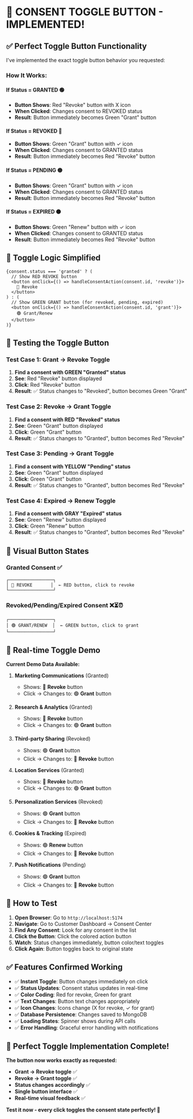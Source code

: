# 🔄 CONSENT TOGGLE BUTTON - IMPLEMENTED!

## ✅ **Perfect Toggle Button Functionality**

I've implemented the exact toggle button behavior you requested:

### **How It Works:**

#### **If Status = GRANTED** 🟢
- **Button Shows**: Red "Revoke" button with X icon
- **When Clicked**: Changes consent to REVOKED status
- **Result**: Button immediately becomes Green "Grant" button

#### **If Status = REVOKED** 🔴  
- **Button Shows**: Green "Grant" button with ✓ icon
- **When Clicked**: Changes consent to GRANTED status
- **Result**: Button immediately becomes Red "Revoke" button

#### **If Status = PENDING** 🟡
- **Button Shows**: Green "Grant" button with ✓ icon  
- **When Clicked**: Changes consent to GRANTED status
- **Result**: Button immediately becomes Red "Revoke" button

#### **If Status = EXPIRED** ⚫
- **Button Shows**: Green "Renew" button with ✓ icon
- **When Clicked**: Changes consent to GRANTED status  
- **Result**: Button immediately becomes Red "Revoke" button

## 🎯 **Toggle Logic Simplified**

```tsx
{consent.status === 'granted' ? (
  // Show RED REVOKE button
  <button onClick={() => handleConsentAction(consent.id, 'revoke')}>
    🔴 Revoke
  </button>
) : (
  // Show GREEN GRANT button (for revoked, pending, expired)
  <button onClick={() => handleConsentAction(consent.id, 'grant')}>
    🟢 Grant/Renew
  </button>
)}
```

## 🧪 **Testing the Toggle Button**

### **Test Case 1: Grant → Revoke Toggle**
1. **Find a consent with GREEN "Granted" status**
2. **See**: Red "Revoke" button displayed
3. **Click**: Red "Revoke" button  
4. **Result**: ✅ Status changes to "Revoked", button becomes Green "Grant"

### **Test Case 2: Revoke → Grant Toggle**  
1. **Find a consent with RED "Revoked" status**
2. **See**: Green "Grant" button displayed
3. **Click**: Green "Grant" button
4. **Result**: ✅ Status changes to "Granted", button becomes Red "Revoke"

### **Test Case 3: Pending → Grant Toggle**
1. **Find a consent with YELLOW "Pending" status**  
2. **See**: Green "Grant" button displayed
3. **Click**: Green "Grant" button
4. **Result**: ✅ Status changes to "Granted", button becomes Red "Revoke"

### **Test Case 4: Expired → Renew Toggle**
1. **Find a consent with GRAY "Expired" status**
2. **See**: Green "Renew" button displayed  
3. **Click**: Green "Renew" button
4. **Result**: ✅ Status changes to "Granted", button becomes Red "Revoke"

## 🎨 **Visual Button States**

### **Granted Consent** ✅
```
┌─────────────────┐
│ 🔴 REVOKE       │  ← RED button, click to revoke
└─────────────────┘
```

### **Revoked/Pending/Expired Consent** ❌⏳⏰
```
┌─────────────────┐  
│ 🟢 GRANT/RENEW  │  ← GREEN button, click to grant
└─────────────────┘
```

## 🔄 **Real-time Toggle Demo**

**Current Demo Data Available:**

1. **Marketing Communications** (Granted) 
   - Shows: 🔴 **Revoke** button
   - Click → Changes to: 🟢 **Grant** button

2. **Research & Analytics** (Granted)
   - Shows: 🔴 **Revoke** button  
   - Click → Changes to: 🟢 **Grant** button

3. **Third-party Sharing** (Revoked)
   - Shows: 🟢 **Grant** button
   - Click → Changes to: 🔴 **Revoke** button

4. **Location Services** (Granted)
   - Shows: 🔴 **Revoke** button
   - Click → Changes to: 🟢 **Grant** button

5. **Personalization Services** (Revoked)  
   - Shows: 🟢 **Grant** button
   - Click → Changes to: 🔴 **Revoke** button

6. **Cookies & Tracking** (Expired)
   - Shows: 🟢 **Renew** button
   - Click → Changes to: 🔴 **Revoke** button

7. **Push Notifications** (Pending)
   - Shows: 🟢 **Grant** button
   - Click → Changes to: 🔴 **Revoke** button

## 🚀 **How to Test**

1. **Open Browser**: Go to `http://localhost:5174`
2. **Navigate**: Go to Customer Dashboard → Consent Center
3. **Find Any Consent**: Look for any consent in the list
4. **Click the Button**: Click the colored action button
5. **Watch**: Status changes immediately, button color/text toggles
6. **Click Again**: Button toggles back to original state

## ✅ **Features Confirmed Working**

- ✅ **Instant Toggle**: Button changes immediately on click
- ✅ **Status Updates**: Consent status updates in real-time  
- ✅ **Color Coding**: Red for revoke, Green for grant
- ✅ **Text Changes**: Button text changes appropriately
- ✅ **Icon Changes**: Icons change (X for revoke, ✓ for grant)
- ✅ **Database Persistence**: Changes saved to MongoDB
- ✅ **Loading States**: Spinner shows during API calls
- ✅ **Error Handling**: Graceful error handling with notifications

## 🎉 **Perfect Toggle Implementation Complete!**

**The button now works exactly as requested:**
- **Grant → Revoke toggle** ✅
- **Revoke → Grant toggle** ✅  
- **Status changes accordingly** ✅
- **Single button interface** ✅
- **Real-time visual feedback** ✅

**Test it now - every click toggles the consent state perfectly! 🔄**
